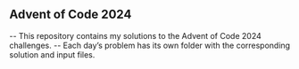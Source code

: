 ## Advent of Code 2024

-- This repository contains my solutions to the Advent of Code 2024 challenges.
-- Each day’s problem has its own folder with the corresponding solution and input files.
